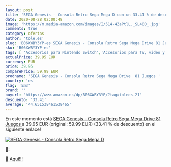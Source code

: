 ```yaml
---
layout: post
title: 'SEGA Genesis - Consola Retro Sega Mega D con un 33.41 % de descuento'
date: 2020-08-28 02:00:48
image: 'https://m.media-amazon.com/images/I/514-4ZaPtlL._SL400_.jpg'
comments: true
category: ofertas
author: 'tole.es'
slug: 'B06XWBY3YP-es SEGA Genesis - Consola Retro Sega Mega Drive 81 Juegos'
sku: 'B06XWBY3YP-es'
tags: [ 'Accesorios para Nintendo Switch','Accesorios para TV, vídeo y home cinema','Almacenamiento de datos','Almacenamiento de datos externo','Conversores de vídeo','Electrónica','Hardware y juegos para Nintendo Switch','Informática','Memoria para Nintendo Switch','TV, vídeo y home cinema','Tarjetas de memoria','Tarjetas microSD','Videojuegos','sega', ]
actualPrice: 39.95 EUR
currency: EUR
price: 39.95
comparePrice: 59.99 EUR
prodname: 'SEGA Genesis - Consola Retro Sega Mega Drive  81 Juegos '
country: 'es'
flag: '🇪🇸'
brand: ''
buyurl: 'https://www.amazon.es/dp/B06XWBY3YP/?tag=tolees-21'
descuento: '33.41'
average: '44.651538461538465'
---
```


En este momento está [SEGA Genesis - Consola Retro Sega Mega Drive  81 Juegos ](https://www.amazon.es/dp/B06XWBY3YP/?tag=tolees-21) a 39.95 EUR (original: 59.99 EUR) (33.41 %  de descuento) en el siguiente enlace!

[![SEGA Genesis - Consola Retro Sega Mega D](https://m.media-amazon.com/images/I/514-4ZaPtlL._SL400_.jpg)](https://www.amazon.es/dp/B06XWBY3YP/?tag=tolees-21)

🔎:


[🛒 Aquí!!!](https://www.amazon.es/dp/B06XWBY3YP/?tag=tolees-21)
